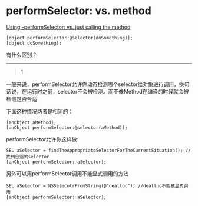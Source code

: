 # performSelector: vs. method
[Using -performSelector: vs. just calling the method](https://stackoverflow.com/questions/1493125/using-performselector-vs-just-calling-the-method)

```
[object performSelector:@selector(doSomething)]; 
[object doSomething];
```

有什么区别？

___



> 1

一般来说，performSelector允许你动态检测哪个selector给对象进行调用，换句话说，在运行时之前，selector不会被检测。而不像Method在编译的时候就会被检测是否合适

下面这种情况两者是相同的：

```
[anObject aMethod]; 
[anObject performSelector:@selector(aMethod)]; 
```

performSelector允许你这样做:

```objc
SEL aSelector = findTheAppropriateSelectorForTheCurrentSituation(); //找到合适的selector
[anObject performSelector: aSelector];
```

另外可以用performSelector调用不能显式调用的方法

```objc
SEL aSelector = NSSelecotrFromString(@"dealloc"); //dealloc不能被显式调用
[anObject performSelector: aSelector];
```

